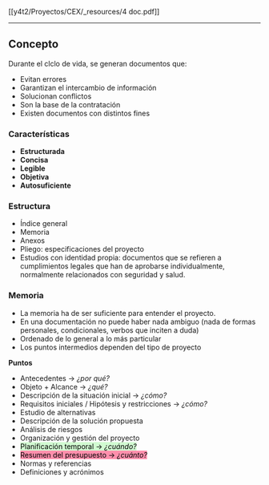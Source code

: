 [[y4t2/Proyectos/CEX/_resources/4 doc.pdf]]

---

## Concepto
Durante el clclo de vida, se generan documentos que:
- Evitan errores
- Garantizan el intercambio de información
- Solucionan conflictos
- Son la base de la contratación
- Existen documentos con distintos fines

### Características
- **Estructurada**
- **Concisa**
- **Legible**
- **Objetiva**
- **Autosuficiente**

### Estructura
- Índice general
- Memoria
- Anexos
- Pliego: especificaciones del proyecto
- Estudios con identidad propia: documentos que se refieren a cumplimientos legales que han de aprobarse individualmente, normalmente relacionados con seguridad y salud.

### Memoria
- La memoria ha de ser suficiente para entender el proyecto.
- En una documentación no puede haber nada ambiguo (nada de formas personales, condicionales, verbos que inciten a duda)
- Ordenado de lo general a lo más particular
- Los puntos intermedios dependen del tipo de proyecto

**Puntos**
- Antecedentes → *¿por qué?*
- Objeto + Alcance → *¿qué?*
- Descripción de la situación inicial → *¿cómo?*
- Requisitos iniciales / Hipótesis y restricciones → *¿cómo?*
- Estudio de alternativas
- Descripción de la solución propuesta
- Análisis de riesgos
- Organización y gestión del proyecto
- <mark style="background: #BBFABBA6;">Planificación temporal → <i>¿cuándo?</i></mark>
- <mark style="background: #FF5582A6;">Resumen del presupuesto → <i>¿cuánto?</i></mark>
- Normas y referencias
- Definiciones y acrónimos